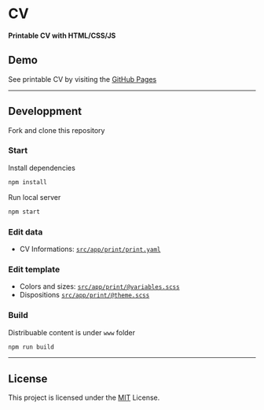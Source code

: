 # CV

**Printable CV with HTML/CSS/JS**

## Demo

See printable CV by visiting the [GitHub Pages](https://seeren.github.io/cv/www/)

___

## Developpment

Fork and clone this repository

### Start

Install dependencies

```bash
npm install
```

Run local server

```bash
npm start
```

### Edit data

* CV Informations: [`src/app/print/print.yaml`](https://github.com/seeren/cv/blob/master/src/app/print/print.yaml)

### Edit template

* Colors and sizes: [`src/app/print/@variables.scss`](https://github.com/seeren/cv/blob/master/src/app/print/%40variables.scss)
* Dispositions [`src/app/print/@theme.scss`](https://github.com/seeren/cv/blob/master/src/app/print/%40theme.scss)

### Build

Distribuable content is under `www` folder

```bash
npm run build
```
___

## License

This project is licensed under the [MIT](LICENSE) License.